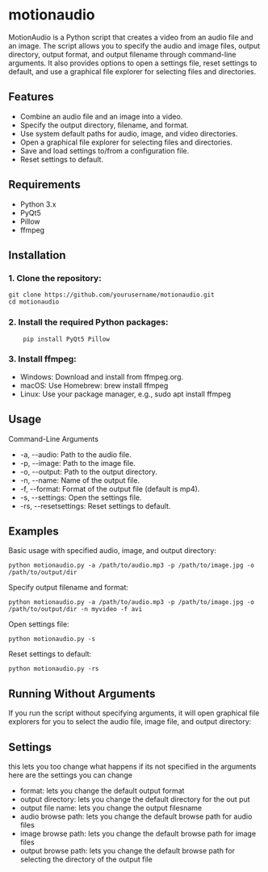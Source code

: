 # motionaudio
MotionAudio is a Python script that creates a video from an audio file and an image. The script allows you to specify the audio and image files, output directory, output format, and output filename through command-line arguments. It also provides options to open a settings file, reset settings to default, and use a graphical file explorer for selecting files and directories.

## Features

   - Combine an audio file and an image into a video.
   - Specify the output directory, filename, and format.
   - Use system default paths for audio, image, and video directories.
   - Open a graphical file explorer for selecting files and directories.
   - Save and load settings to/from a configuration file.
   - Reset settings to default.

## Requirements

   - Python 3.x
   - PyQt5
   - Pillow
   - ffmpeg


## Installation

### 1. Clone the repository:

```
git clone https://github.com/yourusername/motionaudio.git
cd motionaudio
```

### 2. Install the required Python packages:
```
    pip install PyQt5 Pillow
```
### 3. Install ffmpeg:

  - Windows: Download and install from ffmpeg.org.
  - macOS: Use Homebrew: brew install ffmpeg
  - Linux: Use your package manager, e.g., sudo apt install ffmpeg


    
## Usage
Command-Line Arguments

   + -a, --audio: Path to the audio file.
   + -p, --image: Path to the image file.
   + -o, --output: Path to the output directory.
   + -n, --name: Name of the output file.
   + -f, --format: Format of the output file (default is mp4).
   + -s, --settings: Open the settings file.
   + -rs, --resetsettings: Reset settings to default.

## Examples

  Basic usage with specified audio, image, and output directory:
```
python motionaudio.py -a /path/to/audio.mp3 -p /path/to/image.jpg -o /path/to/output/dir
```
Specify output filename and format:
```
python motionaudio.py -a /path/to/audio.mp3 -p /path/to/image.jpg -o /path/to/output/dir -n myvideo -f avi
```
Open settings file:
```
python motionaudio.py -s
```
Reset settings to default:
```
python motionaudio.py -rs
```


## Running Without Arguments

If you run the script without specifying arguments, it will open graphical file explorers for you to select the audio file, image file, and output directory:

## Settings

this lets you too change what happens if its not specified in the arguments
here are the settings you can change

- format: lets you change the default output format
- output directory: lets you change the default directory for the out put
- output file name: lets you change the output filesname
- audio browse path: lets you change the default browse path for audio files
- image browse path: lets you change the default browse path for image files
- output browse path: lets you change the default browse path for selecting the directory of the output file

  
